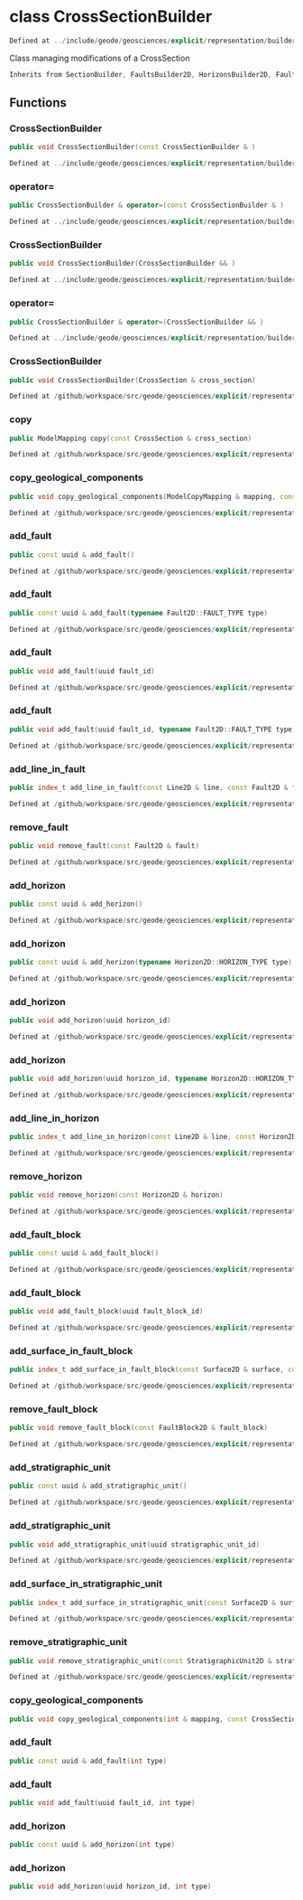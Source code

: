 # class CrossSectionBuilder

```cpp
Defined at ../include/geode/geosciences/explicit/representation/builder/cross_section_builder.h#51
```

 Class managing modifications of a CrossSection



```cpp
Inherits from SectionBuilder, FaultsBuilder2D, HorizonsBuilder2D, FaultBlocksBuilder2D, StratigraphicUnitsBuilder2D
```



## Functions

### CrossSectionBuilder

```cpp
public void CrossSectionBuilder(const CrossSectionBuilder & )
```

```cpp
Defined at ../include/geode/geosciences/explicit/representation/builder/cross_section_builder.h#58
```

### operator=

```cpp
public CrossSectionBuilder & operator=(const CrossSectionBuilder & )
```

```cpp
Defined at ../include/geode/geosciences/explicit/representation/builder/cross_section_builder.h#58
```

### CrossSectionBuilder

```cpp
public void CrossSectionBuilder(CrossSectionBuilder && )
```

```cpp
Defined at ../include/geode/geosciences/explicit/representation/builder/cross_section_builder.h#58
```

### operator=

```cpp
public CrossSectionBuilder & operator=(CrossSectionBuilder && )
```

```cpp
Defined at ../include/geode/geosciences/explicit/representation/builder/cross_section_builder.h#58
```

### CrossSectionBuilder

```cpp
public void CrossSectionBuilder(CrossSection & cross_section)
```

```cpp
Defined at /github/workspace/src/geode/geosciences/explicit/representation/builder/cross_section_builder.cpp#36
```

### copy

```cpp
public ModelMapping copy(const CrossSection & cross_section)
```

```cpp
Defined at /github/workspace/src/geode/geosciences/explicit/representation/builder/cross_section_builder.cpp#46
```

### copy_geological_components

```cpp
public void copy_geological_components(ModelCopyMapping & mapping, const CrossSection & cross_section)
```

```cpp
Defined at /github/workspace/src/geode/geosciences/explicit/representation/builder/cross_section_builder.cpp#55
```

### add_fault

```cpp
public const uuid & add_fault()
```

```cpp
Defined at /github/workspace/src/geode/geosciences/explicit/representation/builder/cross_section_builder.cpp#68
```

### add_fault

```cpp
public const uuid & add_fault(typename Fault2D::FAULT_TYPE type)
```

```cpp
Defined at /github/workspace/src/geode/geosciences/explicit/representation/builder/cross_section_builder.cpp#74
```

### add_fault

```cpp
public void add_fault(uuid fault_id)
```

```cpp
Defined at /github/workspace/src/geode/geosciences/explicit/representation/builder/cross_section_builder.cpp#81
```

### add_fault

```cpp
public void add_fault(uuid fault_id, typename Fault2D::FAULT_TYPE type)
```

```cpp
Defined at /github/workspace/src/geode/geosciences/explicit/representation/builder/cross_section_builder.cpp#86
```

### add_line_in_fault

```cpp
public index_t add_line_in_fault(const Line2D & line, const Fault2D & fault)
```

```cpp
Defined at /github/workspace/src/geode/geosciences/explicit/representation/builder/cross_section_builder.cpp#92
```

### remove_fault

```cpp
public void remove_fault(const Fault2D & fault)
```

```cpp
Defined at /github/workspace/src/geode/geosciences/explicit/representation/builder/cross_section_builder.cpp#99
```

### add_horizon

```cpp
public const uuid & add_horizon()
```

```cpp
Defined at /github/workspace/src/geode/geosciences/explicit/representation/builder/cross_section_builder.cpp#105
```

### add_horizon

```cpp
public const uuid & add_horizon(typename Horizon2D::HORIZON_TYPE type)
```

```cpp
Defined at /github/workspace/src/geode/geosciences/explicit/representation/builder/cross_section_builder.cpp#111
```

### add_horizon

```cpp
public void add_horizon(uuid horizon_id)
```

```cpp
Defined at /github/workspace/src/geode/geosciences/explicit/representation/builder/cross_section_builder.cpp#118
```

### add_horizon

```cpp
public void add_horizon(uuid horizon_id, typename Horizon2D::HORIZON_TYPE type)
```

```cpp
Defined at /github/workspace/src/geode/geosciences/explicit/representation/builder/cross_section_builder.cpp#123
```

### add_line_in_horizon

```cpp
public index_t add_line_in_horizon(const Line2D & line, const Horizon2D & horizon)
```

```cpp
Defined at /github/workspace/src/geode/geosciences/explicit/representation/builder/cross_section_builder.cpp#129
```

### remove_horizon

```cpp
public void remove_horizon(const Horizon2D & horizon)
```

```cpp
Defined at /github/workspace/src/geode/geosciences/explicit/representation/builder/cross_section_builder.cpp#136
```

### add_fault_block

```cpp
public const uuid & add_fault_block()
```

```cpp
Defined at /github/workspace/src/geode/geosciences/explicit/representation/builder/cross_section_builder.cpp#142
```

### add_fault_block

```cpp
public void add_fault_block(uuid fault_block_id)
```

```cpp
Defined at /github/workspace/src/geode/geosciences/explicit/representation/builder/cross_section_builder.cpp#148
```

### add_surface_in_fault_block

```cpp
public index_t add_surface_in_fault_block(const Surface2D & surface, const FaultBlock2D & fault_block)
```

```cpp
Defined at /github/workspace/src/geode/geosciences/explicit/representation/builder/cross_section_builder.cpp#153
```

### remove_fault_block

```cpp
public void remove_fault_block(const FaultBlock2D & fault_block)
```

```cpp
Defined at /github/workspace/src/geode/geosciences/explicit/representation/builder/cross_section_builder.cpp#160
```

### add_stratigraphic_unit

```cpp
public const uuid & add_stratigraphic_unit()
```

```cpp
Defined at /github/workspace/src/geode/geosciences/explicit/representation/builder/cross_section_builder.cpp#167
```

### add_stratigraphic_unit

```cpp
public void add_stratigraphic_unit(uuid stratigraphic_unit_id)
```

```cpp
Defined at /github/workspace/src/geode/geosciences/explicit/representation/builder/cross_section_builder.cpp#173
```

### add_surface_in_stratigraphic_unit

```cpp
public index_t add_surface_in_stratigraphic_unit(const Surface2D & surface, const StratigraphicUnit2D & stratigraphic_unit)
```

```cpp
Defined at /github/workspace/src/geode/geosciences/explicit/representation/builder/cross_section_builder.cpp#179
```

### remove_stratigraphic_unit

```cpp
public void remove_stratigraphic_unit(const StratigraphicUnit2D & stratigraphic_unit)
```

```cpp
Defined at /github/workspace/src/geode/geosciences/explicit/representation/builder/cross_section_builder.cpp#187
```

### copy_geological_components

```cpp
public void copy_geological_components(int & mapping, const CrossSection & cross_section)
```

### add_fault

```cpp
public const uuid & add_fault(int type)
```

### add_fault

```cpp
public void add_fault(uuid fault_id, int type)
```

### add_horizon

```cpp
public const uuid & add_horizon(int type)
```

### add_horizon

```cpp
public void add_horizon(uuid horizon_id, int type)
```



